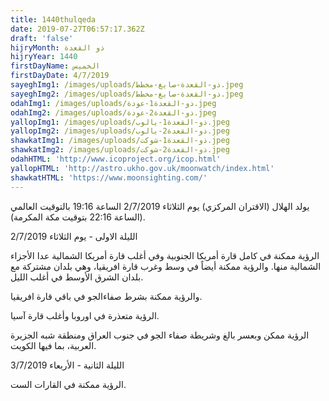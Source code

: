 ```yaml
---
title: 1440thulqeda
date: 2019-07-27T06:57:17.362Z
draft: 'false'
hijryMonth: ذو القعدة
hijryYear: 1440
firstDayName: الخميس
firstDayDate: 4/7/2019
sayeghImg1: /images/uploads/ذو-القعدة-صايغ-مخطط.jpeg
sayeghImg2: /images/uploads/ذو-القعدة-صايغ-مخطط.jpeg
odahImg1: /images/uploads/ذو-القعدة1-عودة.jpeg
odahImg2: /images/uploads/ذو-القعدة2-عودة.jpeg
yallopImg1: /images/uploads/ذو-القعدة1-يالوب.jpeg
yallopImg2: /images/uploads/ذو-القعدة2-يالوب.jpeg
shawkatImg1: /images/uploads/ذو-القعدة1-شوكت.jpeg
shawkatImg2: /images/uploads/ذو-القعدة2-شوكت.jpeg
odahHTML: 'http://www.icoproject.org/icop.html'
yallopHTML: 'http://astro.ukho.gov.uk/moonwatch/index.html'
shawkatHTML: 'https://www.moonsighting.com/'
---
```

يولد الهلال (الاقتران المركزي) يوم الثلاثاء 2/7/2019 الساعة 19:16 بالتوقيت العالمي (الساعة 22:16 بتوقيت مكة المكرمة).



الليلة الاولى - يوم الثلاثاء 2/7/2019

الرؤية ممكنة في كامل قارة أمريكا الجنوبية وفي أغلب قارة أمريكا الشمالية عدا الأجزاء الشمالية منها. والرؤية ممكنة أيضاً في وسط وغرب قارة افريقيا، وهي بلدان مشتركة مع بلدان الشرق الأوسط في أغلب الليل.

والرؤية ممكنة بشرط صفاءالجو في باقي قارة افريقيا.

الرؤية متعذرة في اوروبا وأغلب قارة آسيا.

الرؤية ممكن وبعسر بالغ وشريطة صفاء الجو في جنوب العراق ومنطقة شبه الجزيرة العربية، بما فيها الكويت.

الليلة الثانية - الأربعاء 3/7/2019

الرؤية ممكنة في القارات الست.
